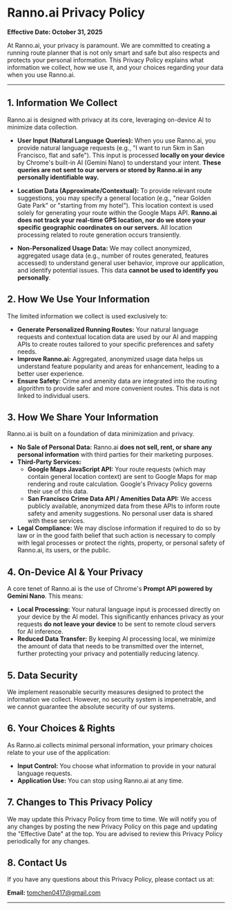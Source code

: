 # Ranno.ai Privacy Policy

**Effective Date: October 31, 2025**

At Ranno.ai, your privacy is paramount. We are committed to creating a running route planner that is not only smart and safe but also respects and protects your personal information. This Privacy Policy explains what information we collect, how we use it, and your choices regarding your data when you use Ranno.ai.

---

## 1. Information We Collect

Ranno.ai is designed with privacy at its core, leveraging on-device AI to minimize data collection.

* **User Input (Natural Language Queries):** When you use Ranno.ai, you provide natural language requests (e.g., "I want to run 5km in San Francisco, flat and safe"). This input is processed **locally on your device** by Chrome's built-in AI (Gemini Nano) to understand your intent. **These queries are not sent to our servers or stored by Ranno.ai in any personally identifiable way.**

* **Location Data (Approximate/Contextual):** To provide relevant route suggestions, you may specify a general location (e.g., "near Golden Gate Park" or "starting from my hotel"). This location context is used solely for generating your route within the Google Maps API. **Ranno.ai does not track your real-time GPS location, nor do we store your specific geographic coordinates on our servers.** All location processing related to route generation occurs transiently.

* **Non-Personalized Usage Data:** We may collect anonymized, aggregated usage data (e.g., number of routes generated, features accessed) to understand general user behavior, improve our application, and identify potential issues. This data **cannot be used to identify you personally**.

## 2. How We Use Your Information

The limited information we collect is used exclusively to:

* **Generate Personalized Running Routes:** Your natural language requests and contextual location data are used by our AI and mapping APIs to create routes tailored to your specific preferences and safety needs.
* **Improve Ranno.ai:** Aggregated, anonymized usage data helps us understand feature popularity and areas for enhancement, leading to a better user experience.
* **Ensure Safety:** Crime and amenity data are integrated into the routing algorithm to provide safer and more convenient routes. This data is not linked to individual users.

## 3. How We Share Your Information

Ranno.ai is built on a foundation of data minimization and privacy.

* **No Sale of Personal Data:** Ranno.ai **does not sell, rent, or share any personal information** with third parties for their marketing purposes.
* **Third-Party Services:**
    * **Google Maps JavaScript API:** Your route requests (which may contain general location context) are sent to Google Maps for map rendering and route calculation. Google's Privacy Policy governs their use of this data.
    * **San Francisco Crime Data API / Amenities Data API:** We access publicly available, anonymized data from these APIs to inform route safety and amenity suggestions. No personal user data is shared with these services.
* **Legal Compliance:** We may disclose information if required to do so by law or in the good faith belief that such action is necessary to comply with legal processes or protect the rights, property, or personal safety of Ranno.ai, its users, or the public.

## 4. On-Device AI & Your Privacy

A core tenet of Ranno.ai is the use of Chrome's **Prompt API powered by Gemini Nano**. This means:

* **Local Processing:** Your natural language input is processed directly on your device by the AI model. This significantly enhances privacy as your requests **do not leave your device** to be sent to remote cloud servers for AI inference.
* **Reduced Data Transfer:** By keeping AI processing local, we minimize the amount of data that needs to be transmitted over the internet, further protecting your privacy and potentially reducing latency.

## 5. Data Security

We implement reasonable security measures designed to protect the information we collect. However, no security system is impenetrable, and we cannot guarantee the absolute security of our systems.

## 6. Your Choices & Rights

As Ranno.ai collects minimal personal information, your primary choices relate to your use of the application:

* **Input Control:** You choose what information to provide in your natural language requests.
* **Application Use:** You can stop using Ranno.ai at any time.

## 7. Changes to This Privacy Policy

We may update this Privacy Policy from time to time. We will notify you of any changes by posting the new Privacy Policy on this page and updating the "Effective Date" at the top. You are advised to review this Privacy Policy periodically for any changes.

## 8. Contact Us

If you have any questions about this Privacy Policy, please contact us at:

**Email:** tomchen0417@gmail.com

---